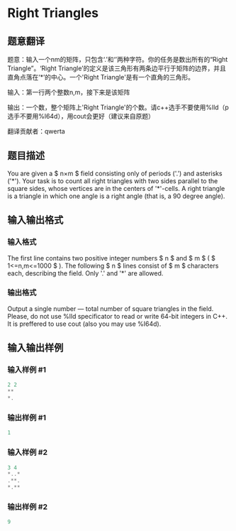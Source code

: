 # Right Triangles

## 题意翻译

题意：输入一个nm的矩阵，只包含‘.’和‘’两种字符。你的任务是数出所有的“Right Triangle”。‘Right Triangle’的定义是该三角形有两条边平行于矩阵的边界，并且直角点落在‘*’的中心。一个'Right Triangle'是有一个直角的三角形。

输入：第一行两个整数n,m，接下来是该矩阵

输出：一个数，整个矩阵上'Right Triangle'的个数。请c++选手不要使用%lld（p选手不要用%l64d），用cout会更好（建议来自原题）

翻译贡献者：qwerta

## 题目描述

You are given a $ n×m $ field consisting only of periods ('.') and asterisks ('\*'). Your task is to count all right triangles with two sides parallel to the square sides, whose vertices are in the centers of '\*'-cells. A right triangle is a triangle in which one angle is a right angle (that is, a 90 degree angle).

## 输入输出格式

### 输入格式

The first line contains two positive integer numbers $ n $ and $ m $ ( $ 1<=n,m<=1000 $ ). The following $ n $ lines consist of $ m $ characters each, describing the field. Only '.' and '\*' are allowed.

### 输出格式

Output a single number — total number of square triangles in the field. Please, do not use %lld specificator to read or write 64-bit integers in C++. It is preffered to use cout (also you may use %I64d).

## 输入输出样例

### 输入样例 #1

```cpp
2 2
**
*.

```
### 输出样例 #1

```cpp
1

```
### 输入样例 #2

```cpp
3 4
*..*
.**.
*.**

```
### 输出样例 #2

```cpp
9

```
